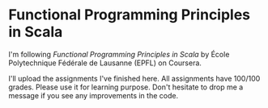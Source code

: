 # Functional Programming Principles in Scala

I'm following _Functional Programming Principles in Scala_ by École Polytechnique Fédérale de Lausanne (EPFL) on Coursera.

I'll upload the assignments I've finished here. All assignments have 100/100 grades. Please use it for learning purpose. Don't hesitate to drop me a message if you see any improvements in the code.
